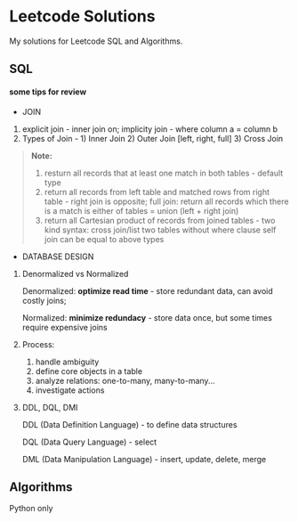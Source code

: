 # Leetcode Solutions

My solutions for Leetcode SQL and Algorithms. 

## SQL

####  some tips for review
- JOIN
1. explicit join - inner join on;
 implicity join - where column a = column b
2. Types of Join - 1) Inner Join 2) Outer Join [left, right, full] 3) Cross Join
> **Note:** 
> 1) resturn all records that at least one match in both tables - default type 
> 2) return all records from left table and matched rows from right table - right join is opposite; full join: return all records which there is a match is either of tables = union (left + right join)
> 3) return all Cartesian product of records from joined tables - two kind syntax: cross join/list two tables without where clause
self join can be equal to above types
- DATABASE DESIGN
1. Denormalized vs Normalized 

	Denormalized: **optimize read time** - store redundant data, can avoid costly joins;
  
	Normalized: **minimize redundacy** - store data once, but some times require expensive joins
2. Process:
	1) handle ambiguity
	2) define core objects in a table
	3) analyze relations: one-to-many, many-to-many...
	4) investigate actions	
3. DDL, DQL, DMI

	DDL (Data Definition Language) - to define data structures
  
	DQL (Data Query Language) - select
  
	DML (Data Manipulation Language) - insert, update, delete, merge

## Algorithms

Python only
